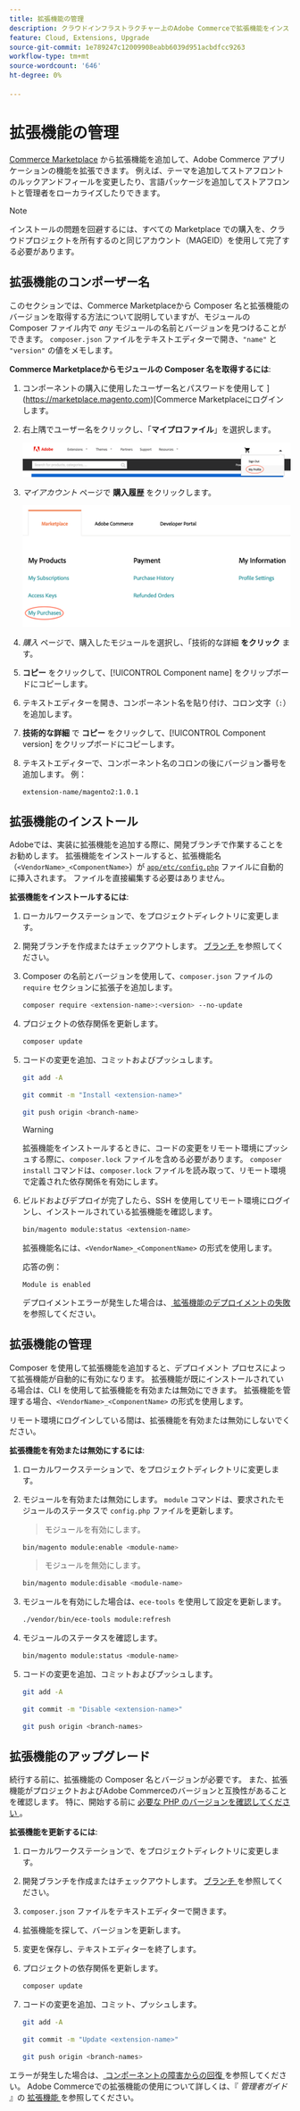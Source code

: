 ```yaml
---
title: 拡張機能の管理
description: クラウドインフラストラクチャー上のAdobe Commerceで拡張機能をインストールおよび管理する方法について説明します。
feature: Cloud, Extensions, Upgrade
source-git-commit: 1e789247c12009908eabb6039d951acbdfcc9263
workflow-type: tm+mt
source-wordcount: '646'
ht-degree: 0%

---
```


# 拡張機能の管理

[Commerce Marketplace](https://marketplace.magento.com) から拡張機能を追加して、Adobe Commerce アプリケーションの機能を拡張できます。 例えば、テーマを追加してストアフロントのルックアンドフィールを変更したり、言語パッケージを追加してストアフロントと管理者をローカライズしたりできます。

>[!NOTE]
>
>インストールの問題を回避するには、すべての Marketplace での購入を、クラウドプロジェクトを所有するのと同じアカウント（MAGEID）を使用して完了する必要があります。

## 拡張機能のコンポーザー名

このセクションでは、Commerce Marketplaceから Composer 名と拡張機能のバージョンを取得する方法について説明していますが、モジュールの Composer ファイル内で _any_ モジュールの名前とバージョンを見つけることができます。 `composer.json` ファイルをテキストエディターで開き、`"name"` と `"version"` の値をメモします。

**Commerce Marketplaceからモジュールの Composer 名を取得するには**:

1. コンポーネントの購入に使用したユーザー名とパスワードを使用して ](https://marketplace.magento.com)[Commerce Marketplaceにログインします。

1. 右上隅でユーザー名をクリックし、「**マイプロファイル**」を選択します。

   ![Marketplace アカウントにアクセス ](../../assets/marketplace/my-profile.png)

1. _マイアカウント_ ページで **購入履歴** をクリックします。

   ![Marketplace の購入履歴 ](../../assets/marketplace/my-purchases.png)

1. _購入_ ページで、購入したモジュールを選択し、「技術的な詳細 **をクリック** ます。

1. **コピー** をクリックして、[!UICONTROL Component name] をクリップボードにコピーします。

1. テキストエディターを開き、コンポーネント名を貼り付け、コロン文字（`:`）を追加します。

1. **技術的な詳細** で **コピー** をクリックして、[!UICONTROL Component version] をクリップボードにコピーします。

1. テキストエディターで、コンポーネント名のコロンの後にバージョン番号を追加します。 例：

   ```text
   extension-name/magento2:1.0.1
   ```

## 拡張機能のインストール

Adobeでは、実装に拡張機能を追加する際に、開発ブランチで作業することをお勧めします。 拡張機能をインストールすると、拡張機能名（`<VendorName>_<ComponentName>`）が [`app/etc/config.php`](https://experienceleague.adobe.com/docs/commerce-operations/configuration-guide/files/deployment-files.html) ファイルに自動的に挿入されます。 ファイルを直接編集する必要はありません。

**拡張機能をインストールするには**:

1. ローカルワークステーションで、をプロジェクトディレクトリに変更します。

1. 開発ブランチを作成またはチェックアウトします。 [ ブランチ ](../development/cli-branches.md) を参照してください。

1. Composer の名前とバージョンを使用して、`composer.json` ファイルの `require` セクションに拡張子を追加します。

   ```bash
   composer require <extension-name>:<version> --no-update
   ```

1. プロジェクトの依存関係を更新します。

   ```bash
   composer update
   ```

1. コードの変更を追加、コミットおよびプッシュします。

   ```bash
   git add -A
   ```

   ```bash
   git commit -m "Install <extension-name>"
   ```

   ```bash
   git push origin <branch-name>
   ```

   >[!WARNING]
   >
   >拡張機能をインストールするときに、コードの変更をリモート環境にプッシュする際に、`composer.lock` ファイルを含める必要があります。 `composer install` コマンドは、`composer.lock` ファイルを読み取って、リモート環境で定義された依存関係を有効にします。

1. ビルドおよびデプロイが完了したら、SSH を使用してリモート環境にログインし、インストールされている拡張機能を確認します。

   ```bash
   bin/magento module:status <extension-name>
   ```

   拡張機能名には、`<VendorName>_<ComponentName>` の形式を使用します。

   応答の例：

   ```
   Module is enabled
   ```

   デプロイメントエラーが発生した場合は、[ 拡張機能のデプロイメントの失敗 ](../deploy/recover-failed-deployment.md) を参照してください。

## 拡張機能の管理

Composer を使用して拡張機能を追加すると、デプロイメント プロセスによって拡張機能が自動的に有効になります。 拡張機能が既にインストールされている場合は、CLI を使用して拡張機能を有効または無効にできます。 拡張機能を管理する場合、`<VendorName>_<ComponentName>` の形式を使用します。

リモート環境にログインしている間は、拡張機能を有効または無効にしないでください。

**拡張機能を有効または無効にするには**:

1. ローカルワークステーションで、をプロジェクトディレクトリに変更します。

1. モジュールを有効または無効にします。 `module` コマンドは、要求されたモジュールのステータスで `config.php` ファイルを更新します。

   >モジュールを有効にします。

   ```bash
   bin/magento module:enable <module-name>
   ```

   >モジュールを無効にします。

   ```bash
   bin/magento module:disable <module-name>
   ```

1. モジュールを有効にした場合は、`ece-tools` を使用して設定を更新します。

   ```bash
   ./vendor/bin/ece-tools module:refresh
   ```

1. モジュールのステータスを確認します。

   ```bash
   bin/magento module:status <module-name>
   ```

1. コードの変更を追加、コミットおよびプッシュします。

   ```bash
   git add -A
   ```

   ```bash
   git commit -m "Disable <extension-name>"
   ```

   ```bash
   git push origin <branch-names>
   ```

## 拡張機能のアップグレード

続行する前に、拡張機能の Composer 名とバージョンが必要です。 また、拡張機能がプロジェクトおよびAdobe Commerceのバージョンと互換性があることを確認します。 特に、開始する前に [ 必要な PHP のバージョンを確認してください ](https://experienceleague.adobe.com/docs/commerce-operations/installation-guide/system-requirements.html)。

**拡張機能を更新するには**:

1. ローカルワークステーションで、をプロジェクトディレクトリに変更します。

1. 開発ブランチを作成またはチェックアウトします。 [ ブランチ ](../development/cli-branches.md) を参照してください。

1. `composer.json` ファイルをテキストエディターで開きます。

1. 拡張機能を探して、バージョンを更新します。

1. 変更を保存し、テキストエディターを終了します。

1. プロジェクトの依存関係を更新します。

   ```bash
   composer update
   ```

1. コードの変更を追加、コミット、プッシュします。

   ```bash
   git add -A
   ```

   ```bash
   git commit -m "Update <extension-name>"
   ```

   ```bash
   git push origin <branch-names>
   ```

エラーが発生した場合は、[ コンポーネントの障害からの回復 ](../deploy/recover-failed-deployment.md) を参照してください。 Adobe Commerceでの拡張機能の使用について詳しくは、『 _管理者ガイド_ 』の [ 拡張機能 ](https://experienceleague.adobe.com/docs/commerce-admin/start/resources/extensions.html) を参照してください。
